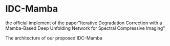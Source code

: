 # IDC-Mamba
the official implement of the paper"Iterative Degradation Correction with a Mamba-Based Deep Unfolding Network for Spectral Compressive Imaging"

The architecture of our proposed IDC-Mamba
<div align=center>
<img src="https://github.com/liu-lei98/IDC-Mamba/tree/main/Figures/overall.png" alt="">
</div>

<div align=center>
<img src="https://github.com/liu-lei98/IDC-Mamba/tree/main/Figures/denoiser.png"alt="">
</div>

<div align=center>
<img src="https://github.com/liu-lei98/IDC-Mamba/tree/main/Figures/vis1.png" alt="">
</div>